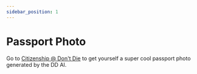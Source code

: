 ```yaml
---
sidebar_position: 1
---
```


# Passport Photo

Go to [Citizenship @ Don't Die](https://citizenship.dontdie.com/) to get yourself a super cool passport photo generated by the DD AI.

